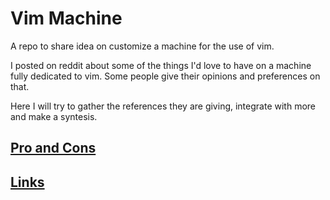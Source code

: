 # Vim Machine

A repo to share idea on customize a machine for the use of vim.

I posted on reddit about some of the things I'd love to have on a machine fully dedicated to vim.
Some people give their opinions and preferences on that. 

Here I will try to gather the references they are giving, integrate with more and make a syntesis.

## [Pro and Cons](https://github.com/ilmucio/vim-machine/blob/master/proandcons.md)

## [Links](https://github.com/ilmucio/vim-machine/blob/master/links.md)
